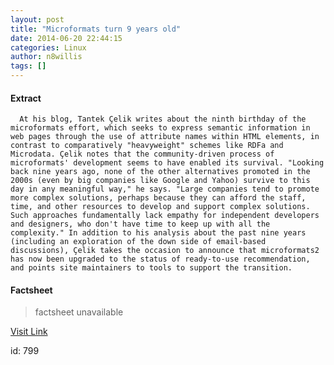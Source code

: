 ```yaml
---
layout: post
title: "Microformats turn 9 years old"
date: 2014-06-20 22:44:15
categories: Linux
author: n8willis
tags: []
---
```



#### Extract
>
      At his blog, Tantek Çelik writes about the ninth birthday of the microformats effort, which seeks to express semantic information in web pages through the use of attribute names within HTML elements, in contrast to comparatively "heavyweight" schemes like RDFa and Microdata. Çelik notes that the community-driven process of microformats' development seems to have enabled its survival. "Looking back nine years ago, none of the other alternatives promoted in the 2000s (even by big companies like Google and Yahoo) survive to this day in any meaningful way," he says. "Large companies tend to promote more complex solutions, perhaps because they can afford the staff, time, and other resources to develop and support complex solutions. Such approaches fundamentally lack empathy for independent developers and designers, who don't have time to keep up with all the complexity." In addition to his analysis about the past nine years (including an exploration of the down side of email-based discussions), Çelik takes the occasion to announce that microformats2 has now been upgraded to the status of ready-to-use recommendation, and points site maintainers to tools to support the transition.
      
      

#### Factsheet
>factsheet unavailable

[Visit Link](http://lwn.net/Articles/603039/rss)

id:     799
